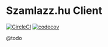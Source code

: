 # Szamlazz.hu Client

[![CircleCI](https://circleci.com/gh/Cheppers/szamlazz-client.svg?style=svg)](https://circleci.com/gh/Cheppers/szamlazz-client)
[![codecov](https://codecov.io/gh/Cheppers/szamlazz-client/branch/master/graph/badge.svg)](https://codecov.io/gh/Cheppers/szamlazz-client)

@todo
